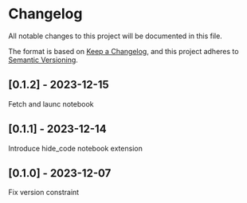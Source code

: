 # Changelog
All notable changes to this project will be documented in this file.

The format is based on [Keep a Changelog](https://keepachangelog.com/en/1.0.0/),
and this project adheres to [Semantic Versioning](https://semver.org/spec/v2.0.0.html).

## [0.1.2] - 2023-12-15
Fetch and launc notebook


## [0.1.1] - 2023-12-14
Introduce hide_code notebook extension

## [0.1.0] - 2023-12-07
Fix version constraint
